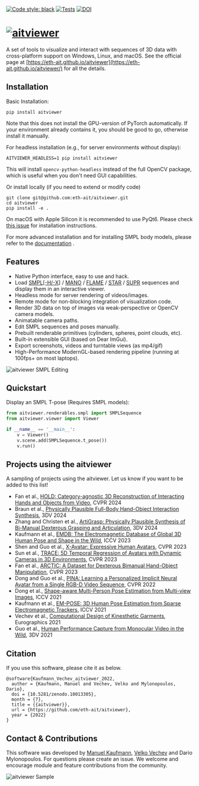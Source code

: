 [![Code style: black](https://img.shields.io/badge/code%20style-black-000000.svg)](https://github.com/psf/black)
[![Tests](https://github.com/eth-ait/aitviewer/actions/workflows/tests.yml/badge.svg)](https://github.com/eth-ait/aitviewer/actions/workflows/tests.yml)
[![DOI](https://zenodo.org/badge/DOI/10.5281/zenodo.10013305.svg)](https://doi.org/10.5281/zenodo.10013305)

# [![aitviewer](assets/aitviewer_logo.svg)](https://github.com/eth-ait/aitviewer)
A set of tools to visualize and interact with sequences of 3D data with cross-platform support on Windows, Linux, and macOS. See the official page at [https://eth-ait.github.io/aitviewer](https://eth-ait.github.io/aitviewer/) for all the details.

## Installation
Basic Installation:
```commandline
pip install aitviewer
```
Note that this does not install the GPU-version of PyTorch automatically. If your environment already contains it, you should be good to go, otherwise install it manually.

For headless installation (e.g., for server environments without display):
```commandline
AITVIEWER_HEADLESS=1 pip install aitviewer
```
This will install `opencv-python-headless` instead of the full OpenCV package, which is useful when you don't need GUI capabilities.

Or install locally (if you need to extend or modify code)
```commandline
git clone git@github.com:eth-ait/aitviewer.git
cd aitviewer
pip install -e .
```

On macOS with Apple Silicon it is recommended to use PyQt6. Please check [this issue](https://github.com/eth-ait/aitviewer/issues/22) for installation instructions.

For more advanced installation and for installing SMPL body models, please refer to the [documentation](https://eth-ait.github.io/aitviewer/parametric_human_models/supported_models.html) .

## Features
* Native Python interface, easy to use and hack.
* Load [SMPL[-H/-X]](https://smpl.is.tue.mpg.de/) / [MANO](https://mano.is.tue.mpg.de/) / [FLAME](https://flame.is.tue.mpg.de/) / [STAR](https://github.com/ahmedosman/STAR) / [SUPR](https://github.com/ahmedosman/SUPR) sequences and display them in an interactive viewer.
* Headless mode for server rendering of videos/images.
* Remote mode for non-blocking integration of visualization code.
* Render 3D data on top of images via weak-perspective or OpenCV camera models.
* Animatable camera paths.
* Edit SMPL sequences and poses manually.
* Prebuilt renderable primitives (cylinders, spheres, point clouds, etc).
* Built-in extensible GUI (based on Dear ImGui).
* Export screenshots, videos and turntable views (as mp4/gif)
* High-Performance ModernGL-based rendering pipeline (running at 100fps+ on most laptops).

![aitviewer SMPL Editing](https://user-images.githubusercontent.com/5639197/188625764-351100e9-992e-430c-b170-69d4f142f5dd.gif)



## Quickstart
Display an SMPL T-pose (Requires SMPL models):
```py
from aitviewer.renderables.smpl import SMPLSequence
from aitviewer.viewer import Viewer

if __name__ == '__main__':
    v = Viewer()
    v.scene.add(SMPLSequence.t_pose())
    v.run()
```


## Projects using the aitviewer
A sampling of projects using the aitviewer. Let us know if you want to be added to this list!
- Fan et al., [HOLD: Category-agnostic 3D Reconstruction of Interacting Hands and Objects from Video](https://github.com/zc-alexfan/hold), CVPR 2024
- Braun et al., [Physically Plausible Full-Body Hand-Object Interaction Synthesis](https://eth-ait.github.io/phys-fullbody-grasp/), 3DV 2024
- Zhang and Christen et al., [ArtiGrasp: Physically Plausible Synthesis of Bi-Manual Dexterous Grasping and Articulation](https://eth-ait.github.io/artigrasp/), 3DV 2024
- Kaufmann et al., [EMDB: The Electromagnetic Database of Global 3D Human Pose and Shape in the Wild](https://ait.ethz.ch/emdb), ICCV 2023
- Shen and Guo et al., [X-Avatar: Expressive Human Avatars](https://skype-line.github.io/projects/X-Avatar/), CVPR 2023
- Sun et al., [TRACE: 5D Temporal Regression of Avatars with Dynamic Cameras in 3D Environments](https://www.yusun.work/TRACE/TRACE.html), CVPR 2023
- Fan et al., [ARCTIC: A Dataset for Dexterous Bimanual Hand-Object Manipulation](https://github.com/zc-alexfan/arctic), CVPR 2023
- Dong and Guo et al., [PINA: Learning a Personalized Implicit Neural Avatar from a Single RGB-D Video Sequence](https://zj-dong.github.io/pina/), CVPR 2022
- Dong et al., [Shape-aware Multi-Person Pose Estimation from Multi-view Images](https://ait.ethz.ch/projects/2021/multi-human-pose/), ICCV 2021
- Kaufmann et al., [EM-POSE: 3D Human Pose Estimation from Sparse Electromagnetic Trackers](https://ait.ethz.ch/projects/2021/em-pose/), ICCV 2021
- Vechev et al., [Computational Design of Kinesthetic Garments](https://ait.ethz.ch/projects/2022/cdkg/), Eurographics 2021
- Guo et al., [Human Performance Capture from Monocular Video in the Wild](https://ait.ethz.ch/projects/2021/human-performance-capture/index.php), 3DV 2021

## Citation
If you use this software, please cite it as below.
```commandline
@software{Kaufmann_Vechev_aitviewer_2022,
  author = {Kaufmann, Manuel and Vechev, Velko and Mylonopoulos, Dario},
  doi = {10.5281/zenodo.10013305},
  month = {7},
  title = {{aitviewer}},
  url = {https://github.com/eth-ait/aitviewer},
  year = {2022}
}
```

## Contact & Contributions
This software was developed by [Manuel Kaufmann](mailto:manuel.kaufmann@inf.ethz.ch), [Velko Vechev](mailto:velko.vechev@inf.ethz.ch) and Dario Mylonopoulos.
For questions please create an issue.
We welcome and encourage module and feature contributions from the community.

![aitviewer Sample](assets/aitviewer_collab.png)
